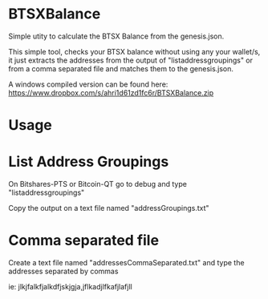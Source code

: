 BTSXBalance
==============

Simple utity to calculate the BTSX Balance from the genesis.json.

This simple tool, checks your BTSX balance without using any your wallet/s, it just extracts the addresses from the output of "listaddressgroupings" or from a comma separated file and matches them to the genesis.json.


A windows compiled version can be found here: https://www.dropbox.com/s/ahri1d61zd1fc6r/BTSXBalance.zip


Usage
============

List Address Groupings
========================

On Bitshares-PTS or Bitcoin-QT go to debug and type  "listaddressgroupings"

Copy the output on a text file named "addressGroupings.txt" 


Comma separated file
========================
Create a text file named "addressesCommaSeparated.txt" and type the addresses separated by commas

ie: jlkjfalkfjalkdfjskjgja,jflkadjlfkafjlafjll


